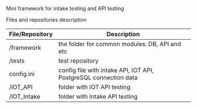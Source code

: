 Mini framework for intake testing and API testing

Files and repositories description

| **File/Repository** | **Description** |
| --- | --- |
| /framework | the folder for common modules: DB, API and etc |
| /tests | test repository |
| config.ini | config file with intake API, IOT API, PostgreSQL connection data |
| /IOT_API | folder with IOT API testing |
| /IOT_Intake | folder with Intake API testing |
